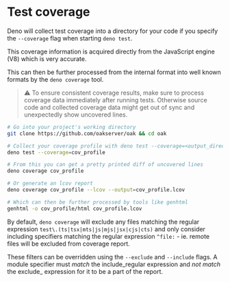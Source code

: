 # Test coverage

Deno will collect test coverage into a directory for your code if you specify the `--coverage` flag when starting
`deno test`.

This coverage information is acquired directly from the JavaScript engine (V8) which is very accurate.

This can then be further processed from the internal format into well known formats by the `deno coverage` tool.

> ⚠️ To ensure consistent coverage results, make sure to process coverage data immediately after running tests.
> Otherwise source code and collected coverage data might get out of sync and unexpectedly show uncovered lines.

```bash
# Go into your project's working directory
git clone https://github.com/oakserver/oak && cd oak

# Collect your coverage profile with deno test --coverage=<output_directory>
deno test --coverage=cov_profile

# From this you can get a pretty printed diff of uncovered lines
deno coverage cov_profile

# Or generate an lcov report
deno coverage cov_profile --lcov --output=cov_profile.lcov

# Which can then be further processed by tools like genhtml
genhtml -o cov_profile/html cov_profile.lcov
```

By default, `deno coverage` will exclude any files matching the regular expression
`test\.(ts|tsx|mts|js|mjs|jsx|cjs|cts)` and only consider including specifiers matching the regular expression
`^file:` - ie. remote files will be excluded from coverage report.

These filters can be overridden using the `--exclude` and `--include` flags. A module specifier must _match_ the
include_regular expression and _not match_ the exclude_ expression for it to be a part of the report.
